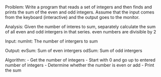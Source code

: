 
 Proiblem: Write a program that reads a set of integers and then finds and prints the sum of the even and odd integers. Assume that the input comes from the keyboard (interactive) and the output goes to the monitor.
 
 Analysis: Given the number of interes to sum, separately calculate the sum of all even and odd intergers in that series.
    even numbers are divisible by 2
 
 Input:
    numInt: The number of intergers to sum
 
 Output:
    evSum: Sum of even intergers
    odSum: Sum of odd intergers
 
 Algorithm:
    - Get the number of integers 
    - Start with 0 and go up to entered number of integers
    - Determine whether the number is even or add
    - Print the sum
 
